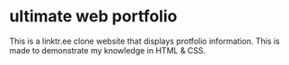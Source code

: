 # ultimate web portfolio
 This is a linktr.ee clone website that displays protfolio information. This is made to demonstrate my knowledge in HTML & CSS.
